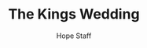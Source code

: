 ---
image: /assets/img/daily-hope-default-artwork.png
title: The Kings Wedding
number: 10
categories:
  - Everyday Miracles
author: Hope Staff
notes: Everyday Miracles 10
embed: >-
  EMBED_GOES_HERE
---